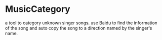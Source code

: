 MusicCategory
=============

a tool to category unknown singer songs. use Baidu to find the information of the song and auto copy the song to a direction named by the singer's name.
